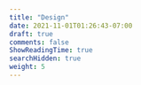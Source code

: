 ```yaml
---
title: "Design"
date: 2021-11-01T01:26:43-07:00
draft: true
comments: false
ShowReadingTime: true
searchHidden: true
weight: 5
---
```

